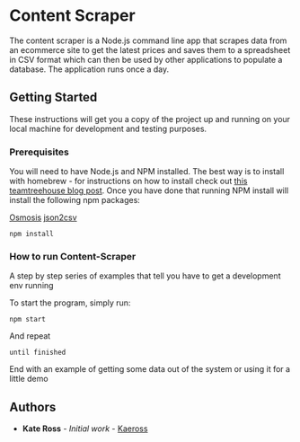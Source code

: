 # Content Scraper

The content scraper is a Node.js command line app that scrapes data from an ecommerce site to get the latest prices and saves them to a spreadsheet in CSV format which can then be used by other applications to populate a database. The application runs once a day.

## Getting Started

These instructions will get you a copy of the project up and running on your local machine for development and testing purposes.

### Prerequisites

You will need to have Node.js and NPM installed. The best way is to install with homebrew - for instructions on how to install check out [this teamtreehouse blog post](http://blog.teamtreehouse.com/install-node-js-npm-mac). Once you have done that running NPM install will install the following npm packages:

[Osmosis](https://github.com/rchipka/node-osmosis)
[json2csv](https://www.npmjs.com/package/json2csv)

```
npm install
```

### How to run Content-Scraper

A step by step series of examples that tell you have to get a development env running

To start the program, simply run:

```
npm start
```

And repeat

```
until finished
```

End with an example of getting some data out of the system or using it for a little demo


## Authors

* **Kate Ross** - *Initial work* - [Kaeross](https://github.com/kaeross)